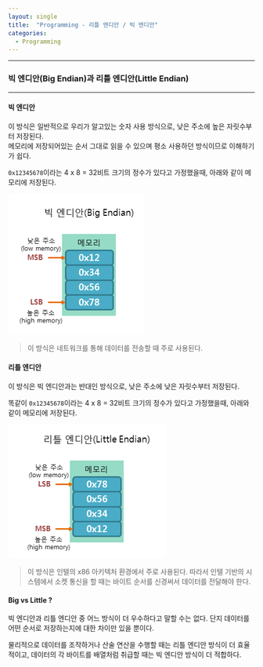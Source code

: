 ```yaml
---
layout: single
title:  "Programming - 리틀 엔디안 / 빅 엔디안"
categories:
  - Programming
---
```


---

### 빅 엔디안(Big Endian)과 리틀 엔디안(Little Endian)
---

#### 빅 엔디안

이 방식은 일반적으로 우리가 알고있는 숫자 사용 방식으로, 낮은 주소에 높은 자릿수부터 저장된다.  
메모리에 저장되어있는 순서 그대로 읽을 수 있으며 평소 사용하던 방식이므로 이해하기가 쉽다.

`0x12345678`이라는 4 x 8 = 32비트 크기의 정수가 있다고 가정했을때, 아래와 같이 메모리에 저장된다.

![](/assets/images/curious_bigEndian.png)

> 이 방식은 네트워크를 통해 데이터를 전송할 때 주로 사용된다.

#### 리틀 엔디안

이 방식은 빅 엔디안과는 반대인 방식으로, 낮은 주소에 낮은 자릿수부터 저장된다.

똑같이 `0x12345678`이라는 4 x 8 = 32비트 크기의 정수가 있다고 가정했을때, 아래와 같이 메모리에 저장된다.

![](/assets/images/curious_littleEndian.png)

> 이 방식은 인텔의 x86 아키텍처 환경에서 주로 사용된다.
> 따라서 인텔 기반의 시스템에서 소켓 통신을 할 때는 바이트 순서를 신경써서 데이터를 전달해야 한다.

#### Big vs Little ?

빅 엔디안과 리틀 엔디안 중 어느 방식이 더 우수하다고 말할 수는 없다. 단지 데이터를 어떤 순서로 저장하는지에 대한 차이만 있을 뿐이다.

물리적으로 데이터를 조작하거나 산술 연산을 수행할 때는 리틀 엔디안 방식이 더 효율적이고, 데이터의 각 바이트를 배열처럼 취급할 때는 빅 엔디안 방식이 더 적합하다.